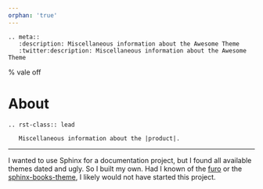 ```yaml
---
orphan: 'true'
---
```


```{eval-rst}
.. meta::
   :description: Miscellaneous information about the Awesome Theme
   :twitter:description: Miscellaneous information about the Awesome Theme
```

% vale off

# About

```{eval-rst}
.. rst-class:: lead

   Miscellaneous information about the |product|.
```

______________________________________________________________________

I wanted to use Sphinx for a documentation project,
but I found all available themes dated and ugly.
So I built my own.
Had I known of the [furo](https://pradyunsg.me/furo/) or
the [sphinx-books-theme](https://sphinx-book-theme.readthedocs.io/en/stable/),
I likely would not have started this project.
